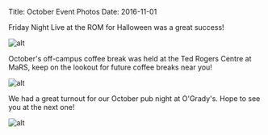 Title: October Event Photos
Date: 2016-11-01


Friday Night Live at the ROM for Halloween was a great success! 

![alt]({filename}/images/fnlrom2016.jpg)

October's off-campus coffee break was held at the Ted Rogers Centre at MaRS, keep on the lookout for future coffee breaks near you! 

![alt]({filename}/images/offcampus2016oct.jpg)

We had a great turnout for our October pub night at O'Grady's. Hope to see you at the next one! 

![alt]({filename}/images/pubnightoct16.jpg)
